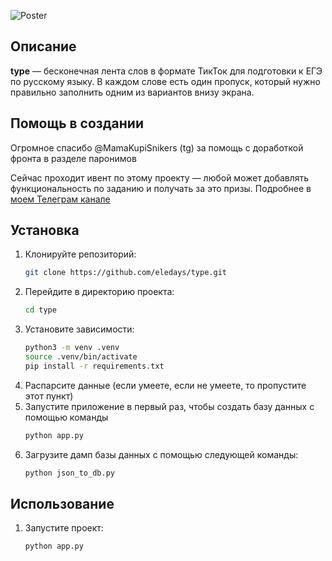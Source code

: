 
![Poster](https://github.com/eledays/type/blob/main/app/static/img/post.png)

## Описание
**type** — бесконечная лента слов в формате ТикТок для подготовки к ЕГЭ по русскому языку. В каждом слове есть один пропуск, который нужно правильно заполнить одним из вариантов внизу экрана.

## Помощь в создании
Огромное спасибо @MamaKupiSnikers (tg) за помощь с доработкой фронта в разделе паронимов

Сейчас проходит ивент по этому проекту — любой может добавлять функциональность по заданию и получать за это призы. Подробнее в [моем Телеграм канале](https://t.me/eleday_events)

## Установка
1. Клонируйте репозиторий:
    ```bash
    git clone https://github.com/eledays/type.git
    ```
2. Перейдите в директорию проекта:
    ```bash
    cd type
    ```
3. Установите зависимости:
    ```bash
    python3 -m venv .venv
    source .venv/bin/activate
    pip install -r requirements.txt
    ```
4. Распарсите данные (если умеете, если не умеете, то пропустите этот пункт)
5. Запустите приложение в первый раз, чтобы создать базу данных с помощью команды
   ```bash
   python app.py
   ```
6. Загрузите дамп базы данных с помощью следующей команды:
   ```bash
   python json_to_db.py
   ```

## Использование
1. Запустите проект:
    ```bash
    python app.py
    ```